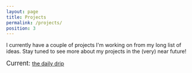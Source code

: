 ```yaml
---
layout: page
title: Projects
permalink: /projects/
position: 3
---
```

I currently have a couple of projects I'm working on from my long list of ideas. Stay tuned to see more about my projects in the (very) near future!

<big>Current: </big>
[the daily drip](https://alicegetmanchuk.github.io/projects/thedailydrip/)